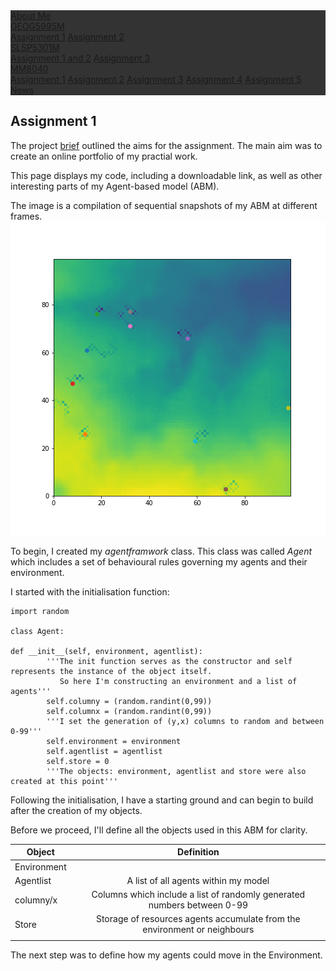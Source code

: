 <html>
<head>
<style>
ul {
    list-style-type: none;
    margin: 0;
    padding: 0;
    overflow: hidden;
    background-color: #333;
}

li {
    float: left;
}

li a, .dropbtn {
    display: inline-block;
    color: white;
    text-align: center;
    padding: 14px 16px;
    text-decoration: none;
}

li a:hover, .dropdown:hover .dropbtn {
    background-color: #FFA500;
}

li.dropdown {
    display: inline-block;
}

.dropdown-content {
    display: none;
    position: absolute;
    background-color: #f9f9f9;
    min-width: 160px;
    box-shadow: 0px 8px 16px 0px rgba(0,0,0,0.2);
    z-index: 1;
}

.dropdown-content a {
    color: black;
    padding: 12px 16px;
    text-decoration: none;
    display: block;
    text-align: left;
}

li a.active {
    background-color: #FFA500 ;
    color: white;
}

.dropdown-content a:hover {background-color: #FFA500}

.dropdown:hover .dropdown-content {
    display: block;
}

</style>
</head>

<body>
<ul>
  <li><a href="index.html">About Me</a></li>
  
  <li class="dropdown">
    <a href="javascript:void(0)" class="dropbtn">GEOG5995M</a>
    <div class="dropdown-content">
      <a class = "active" href="#">Assignment 1</a>
        <a href="GEOG5995MA2.html">Assignment 2</a>
    </div>
  </li>
    <li class="dropdown">
    <a href="javascript:void(0)" class="dropbtn">SLSP5301M </a>
    <div class="dropdown-content">
      <a href="#">Assignment 1 and 2</a>
        <a href="#">Assignment 3</a>
    </div>
  </li>
    </li>
    <li class="dropdown">
    <a href="javascript:void(0)" class="dropbtn">MM8040</a>
    <div class="dropdown-content">
      <a href="#">Assignment 1</a>
        <a href="#">Assignment 2</a>
          <a href="#">Assignment 3</a>
            <a href="#">Assignment 4</a>
              <a href="#">Assignment 5</a>
    </div>
  </li>
  <li><a href="https://datacdt.org/">News</a></li>
</ul>

</body>

</html>

## Assignment 1

The project [brief](http://www.geog.leeds.ac.uk/courses/computing/study/core-python-phd/assessment1/index.html) outlined the aims for the assignment. The main aim was to create an online portfolio of my practial work. 

This page displays my code, including a downloadable link, as well as other interesting parts of my Agent-based model (ABM).

The image is a compilation of sequential snapshots of my ABM at different frames.
![image](Webp.net-gifmaker.gif)


To begin, I created my _agentframwork_ class. This class was called *Agent* which includes a set of behavioural rules governing my agents and their environment.

I started with the initialisation function:

```
import random

class Agent:

def __init__(self, environment, agentlist):
        '''The init function serves as the constructor and self represents the instance of the object itself.
           So here I'm constructing an environment and a list of agents''' 
        self.columny = (random.randint(0,99))
        self.columnx = (random.randint(0,99))
        '''I set the generation of (y,x) columns to random and between 0-99''' 
        self.environment = environment
        self.agentlist = agentlist
        self.store = 0
        '''The objects: environment, agentlist and store were also created at this point'''
```
Following the initialisation, I have a starting ground and can begin to build after the creation of my objects. 

Before we proceed, I'll define all the objects used in this ABM for clarity.

| Object        | Definition    | 
| ------------- |:-------------:| 
| Environment   |  |
| Agentlist     | A list of all agents within my model |
| columny/x     | Columns which include a list of randomly generated numbers between 0-99  |
| Store         | Storage of resources agents accumulate from the environment or neighbours|
|    |  |

The next step was to define how my agents could move in the Environment.

```
